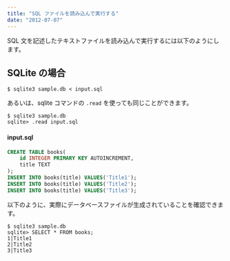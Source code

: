 ```yaml
---
title: "SQL ファイルを読み込んで実行する"
date: "2012-07-07"
---
```


SQL 文を記述したテキストファイルを読み込んで実行するには以下のようにします。

SQLite の場合
----

~~~
$ sqlite3 sample.db < input.sql
~~~

あるいは、sqlite コマンドの `.read` を使っても同じことができます。

~~~
$ sqlite3 sample.db
sqlite> .read input.sql
~~~

#### input.sql

~~~ sql
CREATE TABLE books(
    id INTEGER PRIMARY KEY AUTOINCREMENT,
    title TEXT
);
INSERT INTO books(title) VALUES('Title1');
INSERT INTO books(title) VALUES('Title2');
INSERT INTO books(title) VALUES('Title3');
~~~

以下のように、実際にデータベースファイルが生成されていることを確認できます。

~~~
$ sqlite3 sample.db
sqlite> SELECT * FROM books;
1|Title1
2|Title2
3|Title3
~~~

